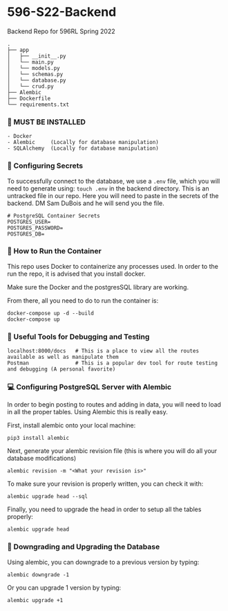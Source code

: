 # 596-S22-Backend
Backend Repo for 596RL Spring 2022
```
.
├── app
│   ├── __init__.py
│   └── main.py
│   └── models.py
│   └── schemas.py
│   └── database.py
│   └── crud.py
├── Alembic
├── Dockerfile
└── requirements.txt
```

### 👾 MUST BE INSTALLED
```
- Docker
- Alembic     (Locally for database manipulation)
- SQLAlchemy  (Locally for database manipulation)
```

### 👀 Configuring Secrets
To successfully connect to the database, we use a `.env` file, which you will need to generate using:
`touch .env` in the backend directory. This is an untracked file in our repo. Here you will need to paste in the secrets of the backend. DM Sam DuBois and he will send you the file.

```
# PostgreSQL Container Secrets
POSTGRES_USER=
POSTGRES_PASSWORD=
POSTGRES_DB=
```


### 🚀 How to Run the Container

This repo uses Docker to containerize any processes used. In order to the run the repo, it is advised that you install docker.

Make sure the Docker and the postgresSQL library are working.

From there, all you need to do to run the container is:
```
docker-compose up -d --build
docker-compose up
```

### 🧪 Useful Tools for Debugging and Testing
```
localhost:8000/docs   # This is a place to view all the routes available as well as manipulate them
Postman               # This is a popular dev tool for route testing and debugging (A personal favorite)
```

### 💻 Configuring PostgreSQL Server with Alembic
In order to begin posting to routes and adding in data, you will need to load in all the proper tables. Using Alembic this is really easy.

First, install alembic onto your local machine:
```
pip3 install alembic
```

Next, generate your alembic revision file (this is where you will do all your database modifications)
```
alembic revision -m "<What your revision is>"
```

To make sure your revision is properly written, you can check it with:
```
alembic upgrade head --sql
```

Finally, you need to upgrade the head in order to setup all the tables properly:
```
alembic upgrade head
```

### 💽 Downgrading and Upgrading the Database
Using alembic, you can downgrade to a previous version by typing:
```
alembic downgrade -1
```

Or you can upgrade 1 version by typing:
```
alembic upgrade +1
```
